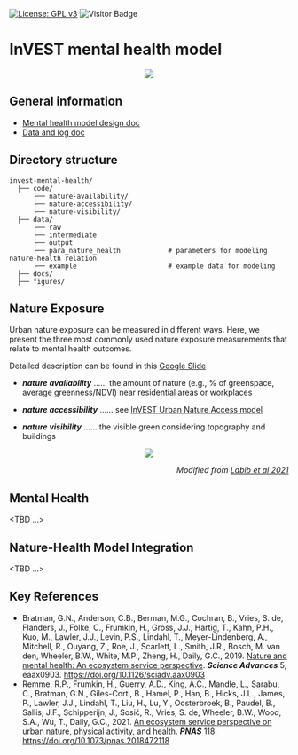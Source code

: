 [![License: GPL v3](https://img.shields.io/badge/License-GPLv3-blue.svg)](https://www.gnu.org/licenses/gpl-3.0)
![Visitor Badge](https://visitor-badge.laobi.icu/badge?page_id=Yingjie4Science.invest-mental-health)

# InVEST mental health model

<p align="center">
  <img src="./man/images/nature_health.png"/>
</p>


## General information 
* [Mental health model design doc](https://docs.google.com/document/d/1B68zhzlO5tY0L8uDSnFGt1CxBpBEjGu6J2_7XAxfV9k/edit?usp=sharing)
* [Data and log doc](https://docs.google.com/document/d/1h3M5kNG7UyWXREg6LEhTfY2tvIyI1dRjxHbpa8VTEEM/edit?usp=sharing)

## Directory structure
```
invest-mental-health/
  ├── code/
      ├── nature-availability/ 
      ├── nature-accessibility/
      ├── nature-visibility/
  ├── data/ 
      ├── raw
      ├── intermediate
      ├── output
      ├── para_nature_health            # parameters for modeling nature-health relation
      ├── example                       # example data for modeling
  ├── docs/
  ├── figures/

```

## Nature Exposure

Urban nature exposure can be measured in different ways. Here, we present the three most commonly used nature exposure measurements that relate to mental health outcomes. 

Detailed description can be found in this [Google Slide](https://docs.google.com/presentation/d/189DM6Cf0j2CCCwn8CQ9EbI6i2mIGPo2Xb-0KmNzHA6s/edit?usp=sharing)

* ***nature availability*** ...... the amount of nature (e.g., % of greenspace, average greenness/NDVI) near residential areas or workplaces

* ***nature accessibility*** ...... see [InVEST Urban Nature Access model](https://storage.googleapis.com/releases.naturalcapitalproject.org/invest-userguide/latest/en/urban_nature_access.html)

* ***nature visibility*** ...... the visible green considering topography and buildings


<p align="center">
  <img src="./man/images/nature_exposure_type_illustration.png"/>
</p>


*<div align="right"> Modified from [Labib et al 2021](https://doi.org/10.1016/j.scitotenv.2021.147919) </div>*


## Mental Health

<TBD ...>


## Nature-Health Model Integration 

<TBD ...>


## Key References
- Bratman, G.N., Anderson, C.B., Berman, M.G., Cochran, B., Vries, S. de, Flanders, J., Folke, C., Frumkin, H., Gross, J.J., Hartig, T., Kahn, P.H., Kuo, M., Lawler, J.J., Levin, P.S., Lindahl, T., Meyer-Lindenberg, A., Mitchell, R., Ouyang, Z., Roe, J., Scarlett, L., Smith, J.R., Bosch, M. van den, Wheeler, B.W., White, M.P., Zheng, H., Daily, G.C., 2019. [Nature and mental health: An ecosystem service perspective](https://advances.sciencemag.org/content/5/7/eaax0903). ***Science Advances*** 5, eaax0903. https://doi.org/10.1126/sciadv.aax0903
- Remme, R.P., Frumkin, H., Guerry, A.D., King, A.C., Mandle, L., Sarabu, C., Bratman, G.N., Giles-Corti, B., Hamel, P., Han, B., Hicks, J.L., James, P., Lawler, J.J., Lindahl, T., Liu, H., Lu, Y., Oosterbroek, B., Paudel, B., Sallis, J.F., Schipperijn, J., Sosič, R., Vries, S. de, Wheeler, B.W., Wood, S.A., Wu, T., Daily, G.C., 2021. [An ecosystem service perspective on urban nature, physical activity, and health](https://www.pnas.org/content/118/22/e2018472118). ***PNAS*** 118. https://doi.org/10.1073/pnas.2018472118


